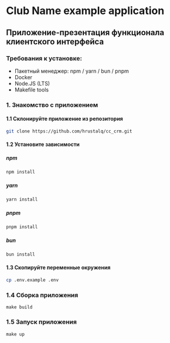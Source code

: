 # Club Name example application

## Приложение-презентация функционала клиентского интерфейса

### Требования к установке:

- Пакетный менеджер: npm / yarn / bun / pnpm
- Docker
- Node.JS (LTS)
- Makefile tools

### 1. Знакомство с приложением

#### 1.1 Склонируйте приложение из репозитория

```bash
git clone https://github.com/hrustalq/cc_crm.git
```

#### 1.2 Установите зависимости

##### npm

```bash
npm install
```

##### yarn

```bash
yarn install
```

##### pnpm

```bash
pnpm install
```

##### bun

```bash
bun install
```

#### 1.3 Скопируйте переменные окружения

```bash
cp .env.example .env
```

### 1.4 Сборка приложения

```
make build
```

### 1.5 Запуск приложения

```
make up
```